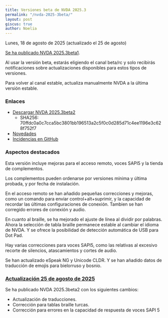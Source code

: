```yaml
---
title: Versiones beta de NVDA 2025.3
permalink: "/nvda-2025-3beta/"
layout: post
giscus: true
author: Noelia
---
```


<footer>Lunes, 18 de agosto de 2025 (actualizado el 25 de agosto)</footer>

[Se ha publicado NVDA 2025.3beta1](https://nvaccess.org/post/nvda-2025-3beta1).

Al usar la versión beta, estarás eligiendo el canal beta/rc y solo recibirás notificaciones sobre actualizaciones disponibles para estos tipos de versiones.

Para volver al canal estable, actualiza manualmente NVDA a la última versión estable.

### Enlaces

- [Descargar NVDA 2025.3beta2](https://download.nvaccess.org/releases/2025.3beta2/nvda_2025.3beta2.exe)
  - SHA256: 70ffdc0a0c7cca5bc3801bb196513a2c5f0c0d285d71c4ee1196e3c628f752f7
- [Novedades](https://download.nvaccess.org/documentation/es/changes.html)
- [Incidencias en GitHub](https://github.com/nvaccess/nvda/issues)

### Aspectos destacados

Esta versión incluye mejoras para el acceso remoto, voces SAPI5 y la tienda de complementos.

Los complementos pueden ordenarse por versiones mínima y última probada, y por fecha de instalación.

En el acceso remoto se han añadido pequeñas correcciones y mejoras, como un comando para enviar control+alt+suprimir, y la capacidad de recordar las últimas configuraciones de conexión. Tambien se han corregido errores de conexión y audio.

En cuanto al braille, se ha mejorado el ajuste de línea al dividir por palabras. Ahora la selección de tabla braille permanece estable al cambiar el idioma de NVDA. Y se ofrece la posibilidad de detección automática de USB para Dot Pad.

Hay varias correcciones para voces SAPI5, como las relativas al excesivo recorte de silencios, atascamientos y cortes de audio.

Se han actualizado eSpeak NG y Unicode CLDR. Y se han añadido datos de traducción de emojis para bielorruso y bosnio.


### [Actualización 25 de agosto de 2025](https://nvaccess.org/post/nvda-2025-3beta2)

Se ha publicado NVDA 2025.3beta2 con los siguientes cambios:

- Actualización de traducciones.
- Corrección para tablas braille turcas.
- Corrección para errores en la capacidad de respuesta de voces SAPI 5

